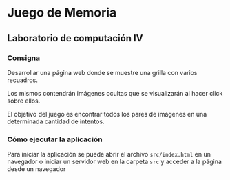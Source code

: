 # Juego de Memoria

## Laboratorio de computación IV

### Consigna

Desarrollar una página web donde se muestre una grilla con varios recuadros.

Los mismos contendrán imágenes ocultas que se visualizarán al hacer click sobre ellos.

El objetivo del juego es encontrar todos los pares de imágenes en una determinada cantidad de intentos.

### Cómo ejecutar la aplicación

Para iniciar la aplicación se puede abrir el archivo `src/index.html` en un navegador
o iniciar un servidor web en la carpeta `src` y acceder a la página desde un navegador

